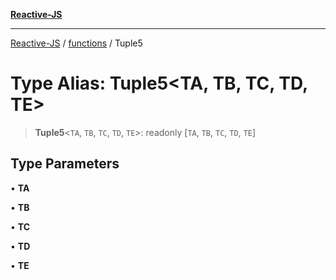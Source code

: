 [**Reactive-JS**](../../README.md)

***

[Reactive-JS](../../README.md) / [functions](../README.md) / Tuple5

# Type Alias: Tuple5\<TA, TB, TC, TD, TE\>

> **Tuple5**\<`TA`, `TB`, `TC`, `TD`, `TE`\>: readonly \[`TA`, `TB`, `TC`, `TD`, `TE`\]

## Type Parameters

• **TA**

• **TB**

• **TC**

• **TD**

• **TE**
